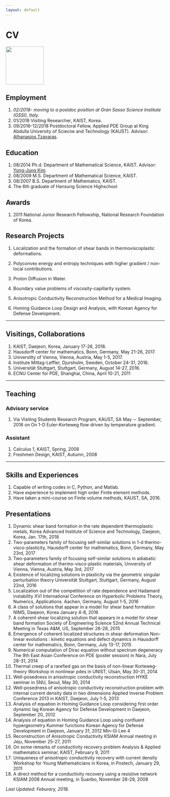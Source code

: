 ```yaml
---
layout: default
---
```

# CV

<img src="https://cebumactan.github.io/ming-lee/passportphoto.jpg" width="120">
<br>

## Employment
1. *02/2018- moving to a postdoc position at Gran Sasso Science Institute (GSSI), Italy.*
1. 01/2018 Visiting Researcher, KAIST, Korea.
1. 09/2016-12/2018 Postdoctoral Fellow, Applied PDE Group at King Abdulla University of Sciecne and Technology (KAUST). Advisor: [Athanasios Tzavaras](http://users.tem.uoc.gr/~thanos.tzavaras/).

## Education
1. 08/2014 Ph.d. Department of Mathematical Science, KAIST. Advisor: [Yong-Jung Kim](http://amath.kaist.ac.kr/pde_lab/members/YongJungKim/).
1. 08/2009 M.S. Department of Mathematical Science, KAIST.
1. 08/2007 B.S. Department of Mathematics, KAIST.
1. The 6th graduate of Hansung Science Highschool

## Awards
1. 2011 National Junior Research Fellowship, National Research Foundation of Korea.

## Research Projects

1. Localization and the formation of shear bands in thermoviscoplastic deformations.

1. Polyconvex energy and entropy techniques with higher gradient / non-local contributions.

1. Proton Diffusion in Water.

1. Boundary value problems of viscosity-capillarity system.

1. Anisotropic Conductivity Reconstruction Method for a Medical Imaging.

1. Homing Guidance Loop Design and Analysis, with Korean Agency for Defense Development.

---
## Visitings, Collaborations
1. KAIST, Daejeon, Korea, January 17-26, 2018.
1. Hausdorff center for mathematics, Bonn, Germany, May 21-26, 2017.
1. Universitty of Vienna, Vienna, Austria, May 1-5, 2017.
1. Institute Mittag-Leffler, Djursholm, Sweden, October 24-31, 2016.
1. Universität Stuttgart, Stuttgart, Germany, August 14-27, 2016.
1. ECNU Center for PDE, Shanghai, China, April 10-21, 2011

---
## Teaching

### Advisory service
1. Via Visiting Students Research Program, KAUST, SA May ∼ September, 2016 on On 1-D Euler-Korteweg
flow driven by temperature gradient.

### Assistant
1. Calculus 1, KAIST, Spring, 2008
1. Freshmen Design, KAIST, Autumn, 2008

---
## Skills and Experiences
1. Capable of writing codes in C, Python, and Matlab.
1. Have experience to implement high order Finite element methods.
1. Have taken a mini-course on Finite volume methods, KAUST, SA, 2016.


## Presentations
1. Dynamic shear band formation in the rate dependent thermoplastic metals, Korea Advanced Institute of Science and Technology, Daejeon, Korea, Jan. 17th, 2018
1. Two-parameters family of focusing self-similar solutions in 1-d thermo-visco-plasticity, Hausdorff center for mathematics, Bonn, Germany, May 23rd, 2017
1. Two-parameters family of focusing self-similar solutions in adiabatic shear deformation of thermo-visco-plastic materials, University of Vienna, Vienna, Austria, May 3rd, 2017
1. Existence of localizing solutions in plasticity via the geometric singular perturbation theory
Universität Stuttgart, Stuttgart, Germany, August 22nd, 2016
1. Localization out of the competition of rate dependence and Hadamard instability
XVI International Conference on Hyperbolic Problems Theory, Numerics, Applications. Aachen,
Germany, August 1-5, 2016
1. A class of solutions that appear in a model for shear band formation
NIMS, Daejeon, Korea January 4-8, 2016
1. A coherent shear localizing solution that appears in a model for shear band formation
Society of Engineering Science 52nd Annual Technical Meeting in Texas A&M, US, September 26-28,
2015
1. Emergence of coherent localized structures in shear deformation
Non-linear evolutions : kinetic equations and defect dynamics in Hausdorff center for mathematics,
Bonn, Germany, July 13-17, 2015
1. Numerical computation of Dirac equation without spectrum degeneracy
The 9th East Asian Conference on PDE (poster session) in Nara, July 28-31, 2014
1. Thermal creep of a rarefied gas on the basis of non-linear Korteweg-theory
Workshop in nonlinear pdes in UNIST, Ulsan, May 30-31, 2014
1. Well-posedness in anisotropic conductivity reconstruction
HYKE seminar in SNU, Seoul, May 30, 2014
1. Well-posedness of anisotropic conductivity reconstruction problem with internal current density data in
two dimensions
Applied Inverse Problem Conference 2013 in KAIST, Daejeon, July 1-5, 2013
1. Analysis of equation in Homing Guidance Loop considering first order dynamic lag
Korean Agency for Defense Development in Daejeon, September 20, 2012
1. Analysis of equation in Homing Guidance Loop using confluent hypergeometry Kummer functions
Korean Agency for Defense Development in Daejeon, January 31, 2012
Min-Gi Lee 4
1. Reconstruction of Anisotropic Conductivity
KSIAM Annual meeting in Jeju, November 25-27, 2011
1. On some remarks of conductivity recovery problem
Analysis & Applied mathematics seminar, KAIST, February 9, 2011
1. Uniqueness of anisotropic conductivity recovery with current density
Workshop for Young Mathematicians in Korea, in Postech, January 29, 2011
1. A direct method for a conductivity recovery using a resistive network
KSIAM 2008 Annual meeting, in Suanbo, November 28-29, 2008

_Last Updated: Feburary, 2018._

